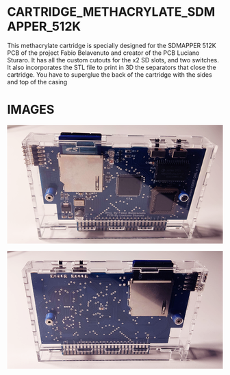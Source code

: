 # CARTRIDGE_METHACRYLATE_SDMAPPER_512K

This methacrylate cartridge is specially designed for the SDMAPPER 512K PCB of the project Fabio Belavenuto and creator of the PCB Luciano Sturaro. It has all the custom cutouts for the x2 SD slots, and two switches. It also incorporates the STL file to print in 3D the separators that close the cartridge. You have to superglue the back of the cartridge with the sides and top of the casing

# IMAGES

![Alt text](https://github.com/capsule5000/CARTRIDGE_METHACRYLATE_SDMAPPER_512K/blob/main/Images/front_SDMAPPER_512K.png)

![Alt text](https://github.com/capsule5000/CARTRIDGE_METHACRYLATE_SDMAPPER_512K/blob/main/Images/rear_SDMAPPER_512K.png)
